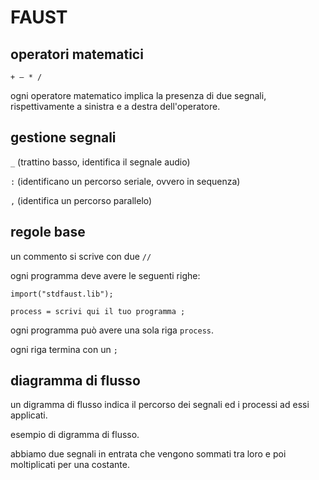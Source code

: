 # FAUST

## operatori matematici

`+ – * /`

ogni operatore matematico implica la presenza di due segnali, rispettivamente a sinistra e a destra dell'operatore.

## gestione segnali

`_` (trattino basso, identifica il segnale audio)

`:` (identificano un percorso seriale, ovvero in sequenza)

`,` (identifica un percorso parallelo)

## regole base

un commento si scrive con due `//`

ogni programma deve avere le seguenti righe:

```
import("stdfaust.lib");

process = scrivi qui il tuo programma ;
```
ogni programma può avere una sola riga `process`.

ogni riga termina con un `;`

## diagramma di flusso

un digramma di flusso indica il percorso dei segnali ed i processi ad essi applicati.

esempio di digramma di flusso.

abbiamo due segnali in entrata che vengono sommati tra loro e poi moltiplicati per una costante.
